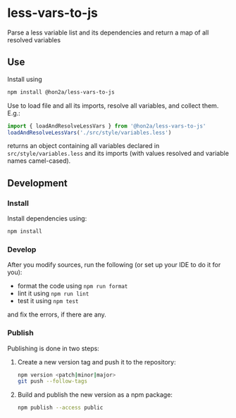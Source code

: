 # less-vars-to-js

Parse a less variable list and its dependencies and return a map of all resolved variables

## Use

Install using

```sh
npm install @hon2a/less-vars-to-js
```

Use to load file and all its imports, resolve all variables, and collect them. E.g.:

```javascript
import { loadAndResolveLessVars } from '@hon2a/less-vars-to-js'
loadAndResolveLessVars('./src/style/variables.less')
```

returns an object containing all variables declared in `src/style/variables.less` and its imports
(with values resolved and variable names camel-cased).

## Development

### Install

Install dependencies using:

```sh
npm install
```

### Develop

After you modify sources, run the following (or set up your IDE to do it for you):

- format the code using `npm run format`
- lint it using `npm run lint`
- test it using `npm test`

and fix the errors, if there are any.

### Publish

Publishing is done in two steps:

1. Create a new version tag and push it to the repository:
    ```sh
    npm version <patch|minor|major>
    git push --follow-tags
    ```
1. Build and publish the new version as a npm package:
    ```sh
    npm publish --access public
    ``` 
